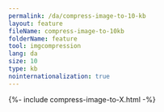 ```yaml
---
permalink: /da/compress-image-to-10-kb
layout: feature
fileName: compress-image-to-10kb
folderName: feature
tool: imgcompression
lang: da
size: 10
type: kb
nointernationalization: true
---
```

{%- include compress-image-to-X.html -%}       
